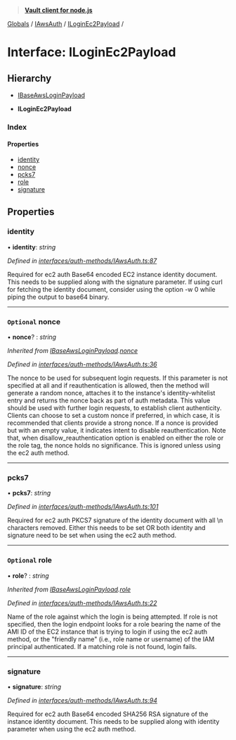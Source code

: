 > **[Vault client for node.js](../README.md)**

[Globals](../globals.md) / [IAwsAuth](../modules/iawsauth.md) / [ILoginEc2Payload](iawsauth.iloginec2payload.md) /

# Interface: ILoginEc2Payload

## Hierarchy

  * [IBaseAwsLoginPayload](iawsauth.ibaseawsloginpayload.md)

  * **ILoginEc2Payload**

### Index

#### Properties

* [identity](iawsauth.iloginec2payload.md#identity)
* [nonce](iawsauth.iloginec2payload.md#optional-nonce)
* [pcks7](iawsauth.iloginec2payload.md#pcks7)
* [role](iawsauth.iloginec2payload.md#optional-role)
* [signature](iawsauth.iloginec2payload.md#signature)

## Properties

###  identity

• **identity**: *string*

*Defined in [interfaces/auth-methods/IAwsAuth.ts:87](https://github.com/theogravity/vault-tacular/blob/f2b3676/src/interfaces/auth-methods/IAwsAuth.ts#L87)*

Required for ec2 auth
Base64 encoded EC2 instance identity document. This needs to be supplied along with the
signature parameter. If using curl for fetching the identity document, consider using the
option -w 0 while piping the output to base64 binary.

___

### `Optional` nonce

• **nonce**? : *string*

*Inherited from [IBaseAwsLoginPayload](iawsauth.ibaseawsloginpayload.md).[nonce](iawsauth.ibaseawsloginpayload.md#optional-nonce)*

*Defined in [interfaces/auth-methods/IAwsAuth.ts:36](https://github.com/theogravity/vault-tacular/blob/f2b3676/src/interfaces/auth-methods/IAwsAuth.ts#L36)*

The nonce to be used for subsequent login requests. If this parameter is not specified
at all and if reauthentication is allowed, then the method will generate a random nonce,
attaches it to the instance's identity-whitelist entry and returns the nonce back as part of
auth metadata. This value should be used with further login requests, to establish client
authenticity. Clients can choose to set a custom nonce if preferred, in which case,
it is recommended that clients provide a strong nonce. If a nonce is provided
but with an empty value, it indicates intent to disable reauthentication.
Note that, when disallow_reauthentication option is enabled on either
the role or the role tag, the nonce holds no significance. This is ignored unless
using the ec2 auth method.

___

###  pcks7

• **pcks7**: *string*

*Defined in [interfaces/auth-methods/IAwsAuth.ts:101](https://github.com/theogravity/vault-tacular/blob/f2b3676/src/interfaces/auth-methods/IAwsAuth.ts#L101)*

Required for ec2 auth
PKCS7 signature of the identity document with all \n characters removed. Either this needs to
be set OR both identity and signature need to be set when using the ec2 auth method.

___

### `Optional` role

• **role**? : *string*

*Inherited from [IBaseAwsLoginPayload](iawsauth.ibaseawsloginpayload.md).[role](iawsauth.ibaseawsloginpayload.md#optional-role)*

*Defined in [interfaces/auth-methods/IAwsAuth.ts:22](https://github.com/theogravity/vault-tacular/blob/f2b3676/src/interfaces/auth-methods/IAwsAuth.ts#L22)*

Name of the role against which the login is being attempted. If role is not specified, then
the login endpoint looks for a role bearing the name of the AMI ID of the EC2 instance that
is trying to login if using the ec2 auth method, or the "friendly name"
(i.e., role name or username) of the IAM principal authenticated. If a matching role is not
found, login fails.

___

###  signature

• **signature**: *string*

*Defined in [interfaces/auth-methods/IAwsAuth.ts:94](https://github.com/theogravity/vault-tacular/blob/f2b3676/src/interfaces/auth-methods/IAwsAuth.ts#L94)*

Required for ec2 auth
Base64 encoded SHA256 RSA signature of the instance identity document.
This needs to be supplied along with identity parameter when using the ec2 auth method.